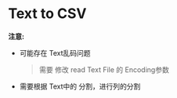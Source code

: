 # Text to CSV
**注意:**

- 可能存在 Text乱码问题

  > 需要 修改 read Text File 的 Encoding参数

- 需要根据 Text中的 分割，进行列的分割
